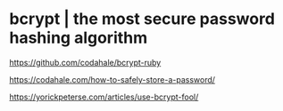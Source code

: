 
# bcrypt | the most secure password hashing algorithm

https://github.com/codahale/bcrypt-ruby

https://codahale.com/how-to-safely-store-a-password/

https://yorickpeterse.com/articles/use-bcrypt-fool/


